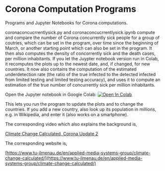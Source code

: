 # Corona Computation Programs
Programs and Jupyter Notebooks for Corona computations.

coronaconcucrrentlysick.py and coronaconcucrrentlysick.ipynb compute and compare the number of Corona concurrently sick people for a group of coutries, which can be set in the program, over time since the beginning of March, or another starting point which can also be set in the program. It then also computes the density of concorrently sick and the death cases, per million inhabitants. If you let the Juypter notebook version run in Colab, it recomputes the plots up to the newest date, and, if changed, for new countries. It now also contains the computation of the estimated underdetection rate (the ratio of the true infected to the detected infected from limited testing and limited testing accuracy), and uses it to compute an estimation of the true number of concurrently sick per million inhabitants.

Open the Jupyter notebook in Google Colab:
[![Open In Colab](https://colab.research.google.com/assets/colab-badge.svg)](https://colab.research.google.com/github/TUIlmenauAMS/CoronaComputationPrograms/blob/master/coronaconcucrrentlysick.ipynb)

This lets you run the program to update the plots and to change the countries. If you add a new country, also look up its population in millions, e.g. in Wikipedia, and enter it (also works on a smartphone).

The corresponding video which also explains the background is,

[Climate Change Calculated, Corona Update 2](https://youtu.be/YvuAugJPpp0)

The corresponding website is,

[https://www.tu-ilmenau.de/en/applied-media-systems-group/climate-change-calculated/](https://www.tu-ilmenau.de/en/applied-media-systems-group/climate-change-calculated/)
